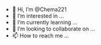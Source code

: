 - 👋 Hi, I’m @Chema221
- 👀 I’m interested in ...
- 🌱 I’m currently learning ...
- 💞️ I’m looking to collaborate on ...
- 📫 How to reach me ...

<!---
Chema221/Chema221 is a ✨ special ✨ repository because its `README.md` (this file) appears on your GitHub profile.
You can click the Preview link to take a unlook at your changes.
--->
